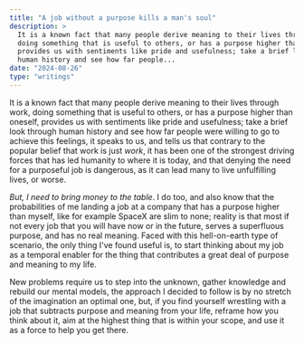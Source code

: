 ```yaml
---
title: "A job without a purpose kills a man's soul"
description: >
  It is a known fact that many people derive meaning to their lives through work,
  doing something that is useful to others, or has a purpose higher than oneself,
  provides us with sentiments like pride and usefulness; take a brief look through
  human history and see how far people...
date: "2024-08-26"
type: "writings"
---
```


It is a known fact that many people derive meaning to their lives through work,
doing something that is useful to others, or has a purpose higher than oneself,
provides us with sentiments like pride and usefulness; take a brief look through
human history and see how far people were willing to go to achieve this feelings,
it speaks to us, and tells us that contrary to the popular belief that work is
just _work_, it has been one of the strongest driving forces that has led humanity
to where it is today, and that denying the need for a purposeful job is dangerous,
as it can lead many to live unfulfilling lives, or worse.

_But, I need to bring money to the table_. I do too, and also know that the
probabilities of me landing a job at a company that has a purpose higher than
myself, like for example SpaceX are slim to none; reality is that most if not
every job that you will have now or in the future, serves a superfluous purpose,
and has no real meaning. Faced with this hell-on-earth type of scenario, the only
thing I've found useful is, to start thinking about my job as a temporal enabler
for the thing that contributes a great deal of purpose and meaning to my life.

New problems require us to step into the unknown, gather knowledge and rebuild our
mental models, the approach I decided to follow is by no stretch of the imagination
an optimal one, but, if you find yourself wrestling with a job that subtracts purpose
and meaning from your life, reframe how you think about it, aim at the highest thing
that is within your scope, and use it as a force to help you get there.
